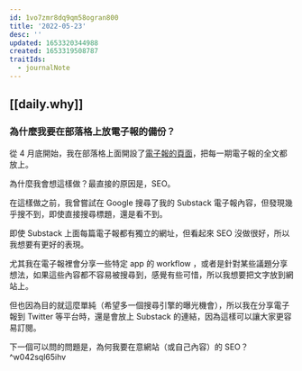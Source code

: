 ```yaml
---
id: 1vo7zmr8dq9qm58ogran800
title: '2022-05-23'
desc: ''
updated: 1653320344988
created: 1653319508787
traitIds:
  - journalNote
---
```


## [[daily.why]]

### 為什麼我要在部落格上放電子報的備份？

從 4 月底開始，我在部落格上面開設了[電子報的頁面](https://pinchlime.com/newsletters/)，把每一期電子報的全文都放上。

為什麼我會想這樣做？最直接的原因是，SEO。

在這樣做之前，我曾嘗試在 Google 搜尋了我的 Substack 電子報內容，但發現幾乎搜不到，即使直接搜尋標題，還是看不到。

即使 Substack 上面每篇電子報都有獨立的網址，但看起來 SEO 沒做很好，所以我想要有更好的表現。

尤其我在電子報裡會分享一些特定 app 的 workflow ，或者是針對某些議題分享想法，如果這些內容都不容易被搜尋到，感覺有些可惜，所以我想要把文字放到網站上。

但也因為目的就這麼單純（希望多一個搜尋引擎的曝光機會），所以我在分享電子報到 Twitter 等平台時，還是會放上 Substack 的連結，因為這樣可以讓大家更容易訂閱。

下一個可以問的問題是，為何我要在意網站（或自己內容）的 SEO？ ^w042sql65ihv